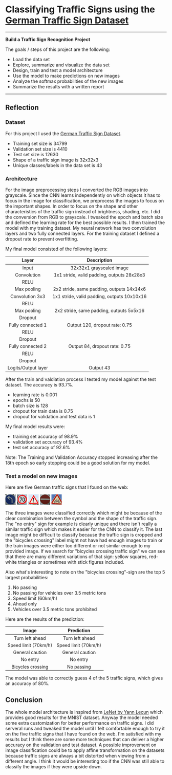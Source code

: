 # **Classifying Traffic Signs using the [German Traffic Sign Dataset](http://benchmark.ini.rub.de/?section=gtsrb&subsection=dataset)**

---

**Build a Traffic Sign Recognition Project**

The goals / steps of this project are the following:
* Load the data set
* Explore, summarize and visualize the data set
* Design, train and test a model architecture
* Use the model to make predictions on new images
* Analyze the softmax probabilities of the new images
* Summarize the results with a written report

---

## Reflection

### Dataset

For this project I used the [German Traffic Sign Dataset](http://benchmark.ini.rub.de/?section=gtsrb&subsection=dataset).

* Training set size is 34799
* Validation set size is 4410
* Test set size is 12630
* Shape of a traffic sign image is 32x32x3
* Unique classes/labels in the data set is 43

### Architecture

For the image preprocessing steps I converted the RGB images into grayscale. Since the CNN learns independently on which objects it has to focus in the image for classification, we  preprocess the images to focus on the important shapes. In order to focus on the shape and other characteristics of the traffic sign instead of brightness, shading, etc. I did the conversion from RGB to grayscale. 
I tweaked the epoch and batch size and defined the learning rate for the best possible results. I then trained the model with my training dataset. My neural network has two convolution layers and two fully connected layers. For the training dataset I defined a dropout rate to prevent overfitting.

My final model consisted of the following layers:

| Layer         		|     Description	        					| 
|:---------------------:|:---------------------------------------------:| 
| Input         		| 32x32x1 grayscaled image 						| 
| Convolution       	| 1x1 stride, valid padding, outputs 28x28x3 	|
| RELU					|												|
| Max pooling	      	| 2x2 stride, same padding, outputs 14x14x6 	|
| Convolution 3x3	    | 1x1 stride, valid padding, outputs 10x10x16	|
| RELU					|												|
| Max pooling	      	| 2x2 stride, same padding, outputs 5x5x16 		|
| Dropout				|												|
| Fully connected 1		| Output 120, dropout rate: 0.75    			|
| RELU					|												|
| Dropout				|												|
| Fully connected 2		| Output 84, dropout rate: 0.75     			|
| RELU					|												|
| Dropout				|												|
| Logits/Output layer   | Output 43 									|
 
After the train and valdiation process I tested my model against the test dataset. The accuracy is 93.7%.

* learning rate is 0.001
* epochs is 50
* batch size is 128
* dropout for train data is 0.75
* dropout for validation and test data is 1

My final model results were:
* training set accuracy of 98.9%
* validation set accuracy of 93.4% 
* test set accuracy of 92.6%

Note: The Training and Validation Accuracy stopped increasing after the 18th epoch so early stopping could be a good solution for my model.

### Test a model on new images

Here are five German traffic signs that I found on the web:

![image1](./traffic-signs-img/1.jpg "Turn left ahead")
![image2](./traffic-signs-img/2.jpg "Speed limit (70km/h)")
![image3](./traffic-signs-img/3.jpg "General caution")
![image4](./traffic-signs-img/4.jpg "No entry")
![image5](./traffic-signs-img/5.jpg "Bicycles crossing")

The three images were classified correctly which might be because of the clear combination between the symbol and the shape of the traffic sign. The "no entry" sign for example is clearly unique and there isn't really a similar traffic sign which makes it easier for the CNN to classify it. The last image might be difficult to classify because the traffic sign is cropped and the "bicycles crossing" label might not have had enough images to train or the train images were either too different or not similar enough to my provided image. If we search for "bicycles crossing traffic sign" we can see that there are many different variations of that sign: yellow squares, red-white triangles or sometimes with stick figures included.

Also what's interesting to note on the "bicycles crossing"-sign are the top 5 largest probabilities:
1. No passing
2. No passing for vehicles over 3.5 metric tons
3. Speed limit (60km/h)
4. Ahead only
5. Vehicles over 3.5 metric tons prohibited

Here are the results of the prediction:

| Image			        |     Prediction	        					| 
|:---------------------:|:---------------------------------------------:| 
| Turn left ahead 		| Turn left ahead								| 
| Speed limit (70km/h)  | Speed limit (70km/h) 							|
| General caution       | General caution		     					|
| No entry	      		| No entry				    	 				|
| Bicycles crossing		| No passing        							|


The model was able to correctly guess 4 of the 5 traffic signs, which gives an accuracy of 80%. 

## Conclusion

The whole model architecture is inspired from [LeNet by Yann Lecun](http://yann.lecun.com/exdb/lenet/) which provides good results for the MNIST dataset. Anyway the model needed some extra customization for better performance on traffic signs. I did serveral runs and tweaked the model until I felt comfortable enough to try it on the five traffic signs that I have found on the web. 
I'm satisfied with my results but I think there are some more techniques that can deliver a higher accuracy on the validation and test dataset.
A possible improvement on image classification could be to apply affine transformation on the datasets because traffic signs are always a bit distorted when viewing from a different angle. I think it would be interesting too if the CNN was still able to classify the images if they were upside down.

